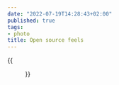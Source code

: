 ```yaml
---
date: "2022-07-19T14:28:43+02:00"
published: true
tags:
- photo
title: Open source feels
---
```


{{<figure alt="Open source feels" src="/images/2022-07-19-Open-source-feels.jpg" width="1280">}}
